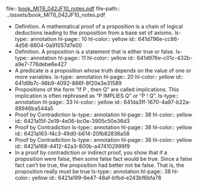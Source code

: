 file:: [book_MIT6_042JF10_notes.pdf](../assets/book_MIT6_042JF10_notes.pdf)
file-path:: ../assets/book_MIT6_042JF10_notes.pdf

- Definition. A mathematical proof of a proposition is a chain of logical deductions leading to the proposition from a base set of axioms.
  ls-type:: annotation
  hl-page:: 10
  hl-color:: yellow
  id:: 641d796e-cc86-4d56-8804-0a91057d7e00
- Definition. A proposition is a statement that is either true or false.
  ls-type:: annotation
  hl-page:: 11
  hl-color:: yellow
  id:: 641d976e-c01c-432b-a9e7-776debe6e427
- A predicate is a proposition whose truth depends on the value of one or more variables.
  ls-type:: annotation
  hl-page:: 20
  hl-color:: yellow
  id:: 641d9b7c-98b9-4092-866f-8f20e3e31589
- Propositions of the form “If P , then Q” are called implications. This implication is often rephrased as “P IMPLIES Q” or “P  ! Q”.
  ls-type:: annotation
  hl-page:: 33
  hl-color:: yellow
  id:: 641da3ff-1670-4a97-b22a-88946ba544a5
- Proof by Contradiction
  ls-type:: annotation
  hl-page:: 38
  hl-color:: yellow
  id:: 6421a15f-2e19-4e06-bc0e-3905c50e36d3
- Proof by Contradiction
  ls-type:: annotation
  hl-page:: 38
  hl-color:: yellow
  id:: 6421a163-f4c3-49d0-b614-20fb82836a58
- Proof by Contradiction
  ls-type:: annotation
  hl-page:: 38
  hl-color:: yellow
  id:: 6421a168-4412-42a3-800b-a474102999f9
- In a proof by contradiction or indirect proof, you show that if a proposition were false, then some false fact would be true. Since a false fact can’t be true, the proposition had better not be false. That is, the proposition really must be true
  ls-type:: annotation
  hl-page:: 38
  hl-color:: yellow
  id:: 6421a199-6e47-48af-bfbd-e243bf6bfa78